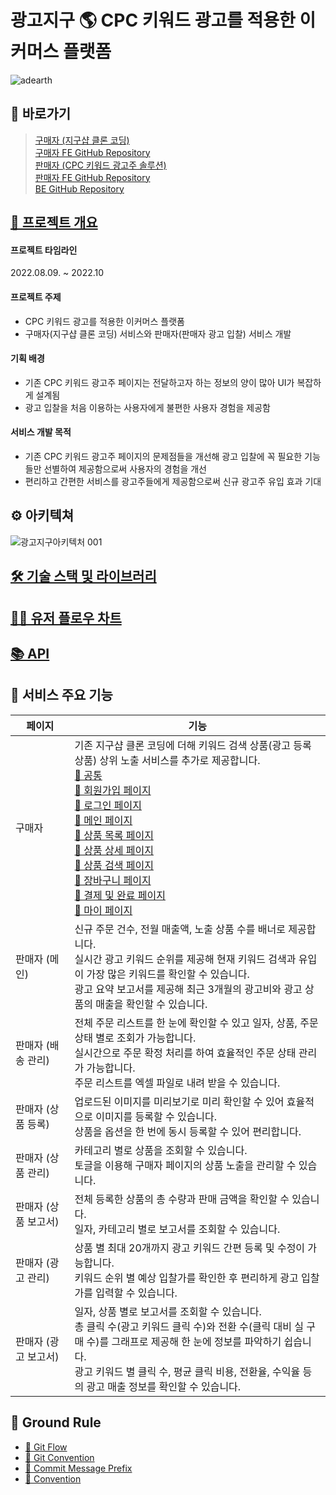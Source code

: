 # 광고지구 🌎 CPC 키워드 광고를 적용한 이커머스 플랫폼
![adearth](https://user-images.githubusercontent.com/105091138/195831143-6d111bdf-cb33-4919-a0c8-d813124c89d7.png)

## 📌 바로가기
> [구매자 (지구샵 클론 코딩)](https://adearth.shop)<br />
> [구매자 FE GitHub Repository](https://github.com/ad-earth/FE-client)<br />
> [판매자 (CPC 키워드 광고주 솔루션)](https://adearth-admin.shop)<br />
> [판매자 FE GitHub Repository](https://github.com/ad-earth/FE-admin)<br />
> [BE GitHub Repository](https://github.com/ad-earth/BE-server)<br />

## [🙌 프로젝트 개요](https://github.com/ad-earth/FE-client/wiki/Project-Summary)
#### 프로젝트 타임라인
2022.08.09. ~ 2022.10
#### 프로젝트 주제
- CPC 키워드 광고를 적용한 이커머스 플랫폼 
- 구매자(지구샵 클론 코딩) 서비스와 판매자(판매자 광고 입찰) 서비스 개발
#### 기획 배경
- 기존 CPC 키워드 광고주 페이지는 전달하고자 하는 정보의 양이 많아 UI가 복잡하게 설계됨
- 광고 입찰을 처음 이용하는 사용자에게 불편한 사용자 경험을 제공함
#### 서비스 개발 목적
- 기존 CPC 키워드 광고주 페이지의 문제점들을 개선해 광고 입찰에 꼭 필요한 기능들만 선별하여 제공함으로써 사용자의 경험을 개선
- 편리하고 간편한 서비스를 광고주들에게 제공함으로써 신규 광고주 유입 효과 기대

## ⚙️ 아키텍쳐
![광고지구아키텍처 001](https://user-images.githubusercontent.com/105091138/195766564-08299428-e979-49f0-97c8-7a130a7b106c.jpeg)

## [🛠 기술 스택 및 라이브러리](https://github.com/ad-earth/FE-client/wiki/Tech-Stack)

## [🧑‍🚀 유저 플로우 차트](https://github.com/ad-earth/FE-client/wiki/Flow-Chart)

## [📚 API](https://documenter.getpostman.com/view/18707207/2s7Z7ZnZDy)

## 💫 서비스 주요 기능
| 페이지 | 기능 |
|------|------|
| 구매자 | 기존 지구샵 클론 코딩에 더해 키워드 검색 상품(광고 등록 상품) 상위 노출 서비스를 추가로 제공합니다. <br /> [📄 공통](https://github.com/ad-earth/FE-client/wiki/common) <br /> [📄 회원가입 페이지](https://github.com/ad-earth/FE-client/wiki/sign-up) <br /> [📄 로그인 페이지](https://github.com/ad-earth/FE-client/wiki/log-in) <br /> [📄 메인 페이지](https://github.com/ad-earth/FE-client/wiki/main) <br /> [📄 상품 목록 페이지](https://github.com/ad-earth/FE-client/wiki/list) <br /> [📄 상품 상세 페이지](https://github.com/ad-earth/FE-client/wiki/detail) <br /> [📄 상품 검색 페이지](https://github.com/ad-earth/FE-client/wiki/search) <br /> [📄 장바구니 페이지](https://github.com/ad-earth/FE-client/wiki/cart) <br /> [📄 결제 및 완료 페이지](https://github.com/ad-earth/FE-client/wiki/pay) <br /> [📄 마이 페이지](https://github.com/ad-earth/FE-client/wiki/user)|
| 판매자 (메인) | 신규 주문 건수, 전월 매출액, 노출 상품 수를 배너로 제공합니다.<br />실시간 광고 키워드 순위를 제공해 현재 키워드 검색과 유입이 가장 많은 키워드를 확인할 수 있습니다.<br />광고 요약 보고서를 제공해 최근 3개월의 광고비와 광고 상품의 매출을 확인할 수 있습니다.|
| 판매자 (배송 관리) | 전체 주문 리스트를 한 눈에 확인할 수 있고 일자, 상품, 주문 상태 별로 조회가 가능합니다.<br />실시간으로 주문 확정 처리를 하여 효율적인 주문 상태 관리가 가능합니다.<br />주문 리스트를 엑셀 파일로 내려 받을 수 있습니다.|
| 판매자 (상품 등록) | 업로드된 이미지를 미리보기로 미리 확인할 수 있어 효율적으로 이미지를 등록할 수 있습니다.<br />상품을 옵션을 한 번에 동시 등록할 수 있어 편리합니다.|
| 판매자 (상품 관리) | 카테고리 별로 상품을 조회할 수 있습니다.<br />토글을 이용해 구매자 페이지의 상품 노출을 관리할 수 있습니다.|
| 판매자 (상품 보고서) | 전체 등록한 상품의 총 수량과 판매 금액을 확인할 수 있습니다.<br />일자, 카테고리 별로 보고서를 조회할 수 있습니다.| 
| 판매자 (광고 관리) | 상품 별 최대 20개까지 광고 키워드 간편 등록 및 수정이 가능합니다.<br />키워드 순위 별 예상 입찰가를 확인한 후 편리하게 광고 입찰가를 입력할 수 있습니다.| 
| 판매자 (광고 보고서) | 일자, 상품 별로 보고서를 조회할 수 있습니다.<br />총 클릭 수(광고 키워드 클릭 수)와 전환 수(클릭 대비 실 구매 수)를 그래프로 제공해 한 눈에 정보를 파악하기 쉽습니다.<br />광고 키워드 별 클릭 수, 평균 클릭 비용, 전환율, 수익율 등의 광고 매출 정보를 확인할 수 있습니다.|

## 📗 Ground Rule
* [📖 Git Flow](https://github.com/ad-earth/FE-client/wiki/Git-Flow)
* [📖 Git Convention](https://github.com/ad-earth/FE-client/wiki/Git-Convention)
* [📖 Commit Message Prefix](https://github.com/ad-earth/FE-client/wiki/Commit-Message-Prefix)
* [📖 Convention](https://github.com/ad-earth/FE-client/wiki/Convention)


<!-- ## 🚀 트러블슈팅 

## 🧑‍🚀 팀원 소개
| 이름 | 개인 깃허브 | 담당 |
|------|------|------|
|------|------|------|
|------|------|------|
|------|------|------|
## 기타
#### API 설계
#### 와이어프레임 및 플로우차트
#### 유저 시나리오 -->
